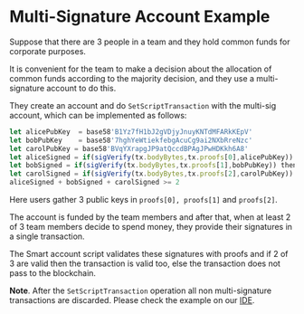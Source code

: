 # Multi-Signature Account Example

Suppose that there are 3 people in a team and they hold common funds for corporate purposes.

It is convenient for the team to make a decision about the allocation of common funds according to the majority decision, 
and they use a multi-signature account to do this.

They create an account and do `SetScriptTransaction` with the multi-sig account, which can be implemented as follows:

```js
let alicePubKey  = base58'B1Yz7fH1bJ2gVDjyJnuyKNTdMFARkKEpV'
let bobPubKey    = base58'7hghYeWtiekfebgAcuCg9ai2NXbRreNzc'
let carolPubKey = base58'BVqYXrapgJP9atQccdBPAgJPwHDKkh6A8'
let aliceSigned = if(sigVerify(tx.bodyBytes,tx.proofs[0],alicePubKey)) then 1 else 0
let bobSigned = if(sigVerify(tx.bodyBytes,tx.proofs[1],bobPubKey)) then 1 else 0
let carolSigned = if(sigVerify(tx.bodyBytes,tx.proofs[2],carolPubKey)) then 1 else 0
aliceSigned + bobSigned + carolSigned >= 2
```

Here users gather 3 public keys in `proofs[0], proofs[1]` and `proofs[2]`.

The account is funded by the team members and after that, when at least 2 of 3 team members decide to spend money, 
they provide their signatures in a single transaction.

The Smart account script validates these signatures with proofs and if 2 of 3 are valid then the transaction is valid 
too, else the transaction does not pass to the blockchain.

**Note**.  After the `SetScriptTransaction` operation all non multi-signature transactions are discarded. 
Please check the example on our [IDE](https://ide.wavesplatform.com/).

